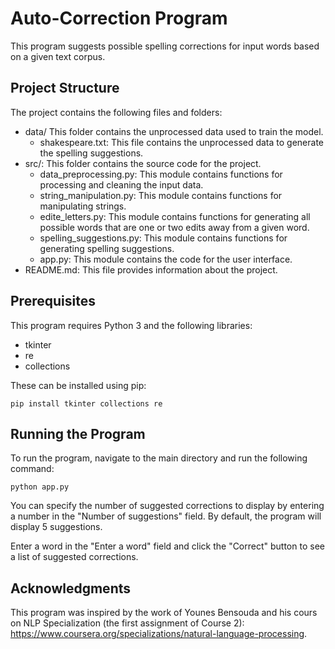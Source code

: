 # Auto-Correction Program

This program suggests possible spelling corrections for input words based on a given text corpus.

## Project Structure
The project contains the following files and folders:

- data/ This folder contains the unprocessed data used to train the model.
  - shakespeare.txt: This file contains the unprocessed data to generate the spelling suggestions.
- src/: This folder contains the source code for the project.
  - data_preprocessing.py: This module contains functions for processing and cleaning the input data.
  - string_manipulation.py: This module contains functions for manipulating strings.
  - edite_letters.py: This module contains functions for generating all possible words that are one or two edits away from a given word.
  - spelling_suggestions.py: This module contains functions for generating spelling suggestions.
  - app.py: This module contains the code for the user interface.
- README.md: This file provides information about the project.

## Prerequisites
This program requires Python 3 and the following libraries:
- tkinter
- re
- collections

These can be installed using pip:
```
pip install tkinter collections re
```

## Running the Program
To run the program, navigate to the main directory and run the following command:
```
python app.py
```

You can specify the number of suggested corrections to display by entering a number in the "Number of suggestions" field. By default, the program will display 5 suggestions.

Enter a word in the "Enter a word" field and click the "Correct" button to see a list of suggested corrections.

## Acknowledgments
This program was inspired by the work of Younes Bensouda and his cours on NLP Specialization (the first assignment of Course 2): https://www.coursera.org/specializations/natural-language-processing.
